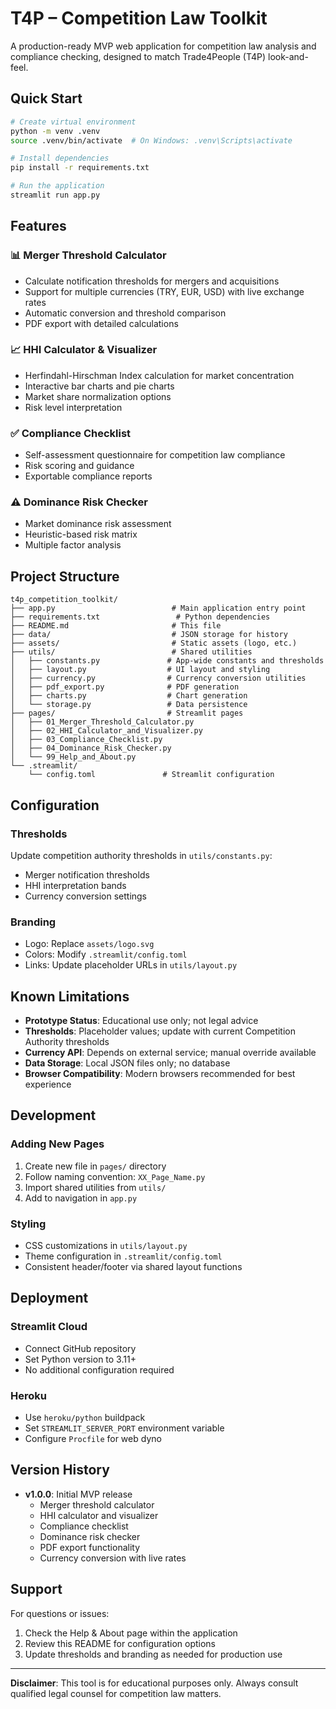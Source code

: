 # T4P – Competition Law Toolkit

A production-ready MVP web application for competition law analysis and compliance checking, designed to match Trade4People (T4P) look-and-feel.

## Quick Start

```bash
# Create virtual environment
python -m venv .venv
source .venv/bin/activate  # On Windows: .venv\Scripts\activate

# Install dependencies
pip install -r requirements.txt

# Run the application
streamlit run app.py
```

## Features

### 📊 Merger Threshold Calculator
- Calculate notification thresholds for mergers and acquisitions
- Support for multiple currencies (TRY, EUR, USD) with live exchange rates
- Automatic conversion and threshold comparison
- PDF export with detailed calculations

### 📈 HHI Calculator & Visualizer
- Herfindahl-Hirschman Index calculation for market concentration
- Interactive bar charts and pie charts
- Market share normalization options
- Risk level interpretation

### ✅ Compliance Checklist
- Self-assessment questionnaire for competition law compliance
- Risk scoring and guidance
- Exportable compliance reports

### ⚠️ Dominance Risk Checker
- Market dominance risk assessment
- Heuristic-based risk matrix
- Multiple factor analysis

## Project Structure

```
t4p_competition_toolkit/
├── app.py                          # Main application entry point
├── requirements.txt                 # Python dependencies
├── README.md                       # This file
├── data/                           # JSON storage for history
├── assets/                         # Static assets (logo, etc.)
├── utils/                          # Shared utilities
│   ├── constants.py               # App-wide constants and thresholds
│   ├── layout.py                  # UI layout and styling
│   ├── currency.py                # Currency conversion utilities
│   ├── pdf_export.py              # PDF generation
│   ├── charts.py                  # Chart generation
│   └── storage.py                 # Data persistence
├── pages/                         # Streamlit pages
│   ├── 01_Merger_Threshold_Calculator.py
│   ├── 02_HHI_Calculator_and_Visualizer.py
│   ├── 03_Compliance_Checklist.py
│   ├── 04_Dominance_Risk_Checker.py
│   └── 99_Help_and_About.py
└── .streamlit/
    └── config.toml               # Streamlit configuration
```

## Configuration

### Thresholds
Update competition authority thresholds in `utils/constants.py`:
- Merger notification thresholds
- HHI interpretation bands
- Currency conversion settings

### Branding
- Logo: Replace `assets/logo.svg`
- Colors: Modify `.streamlit/config.toml`
- Links: Update placeholder URLs in `utils/layout.py`

## Known Limitations

- **Prototype Status**: Educational use only; not legal advice
- **Thresholds**: Placeholder values; update with current Competition Authority thresholds
- **Currency API**: Depends on external service; manual override available
- **Data Storage**: Local JSON files only; no database
- **Browser Compatibility**: Modern browsers recommended for best experience

## Development

### Adding New Pages
1. Create new file in `pages/` directory
2. Follow naming convention: `XX_Page_Name.py`
3. Import shared utilities from `utils/`
4. Add to navigation in `app.py`

### Styling
- CSS customizations in `utils/layout.py`
- Theme configuration in `.streamlit/config.toml`
- Consistent header/footer via shared layout functions

## Deployment

### Streamlit Cloud
- Connect GitHub repository
- Set Python version to 3.11+
- No additional configuration required

### Heroku
- Use `heroku/python` buildpack
- Set `STREAMLIT_SERVER_PORT` environment variable
- Configure `Procfile` for web dyno

## Version History

- **v1.0.0**: Initial MVP release
  - Merger threshold calculator
  - HHI calculator and visualizer
  - Compliance checklist
  - Dominance risk checker
  - PDF export functionality
  - Currency conversion with live rates

## Support

For questions or issues:
1. Check the Help & About page within the application
2. Review this README for configuration options
3. Update thresholds and branding as needed for production use

---

**Disclaimer**: This tool is for educational purposes only. Always consult qualified legal counsel for competition law matters.
